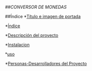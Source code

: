<em> ##CONVERSOR DE MONEDAS </em>

##Índice
*[Título e imagen de portada](#Título-e-imagen-de-portada)

*[Índice](#índice)

*[Descripción del proyecto](#descripción-del-proyecto)

*[Instalacion](#Estado-del-proyecto)

*[uso](#Características-de-la-aplicación-y-demostración)

*[Personas-Desarrolladores del Proyecto](#personas-desarrolladores)
